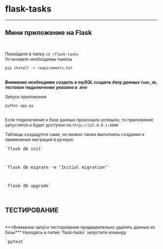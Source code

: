 # flask-tasks
<hr/>
<h2>Мини приложение на Flask</h2> <br/>

Перейдите в папку `cd \flask-tasks`<br/>
Установите необходимы пакеты <pre>`pip install -r requirements.txt`</pre><br/>
***Внимание необходимо создать в mySQL создать базу данных `todo_db`, тестовое подключение указано в .env*** <br/>

Запуск приложения <pre>`python app.py`</pre> <br/>
Если подключение к базе данных произошло успешно, то приложение запустится и будет доступно по `http://127.0.0.1:4000`<br/> 

Таблицы создадутся сами, но можно также выполнить создание и применение миграций в ручную: <br/>
<pre>`flask db init`</pre> <br/>
<pre>`flask db migrate -m "Initial migration"`</pre> <br/>
<pre>`flask db upgrade`</pre> <br/>

<h2>ТЕСТИРОВАНИЕ</h2> <br/>
***Внимание запуск тестирования предварительно удалить данные из базы***
Находясь в папке `flask-tasks` запустите команду <pre>`pytest`</pre><br/>
